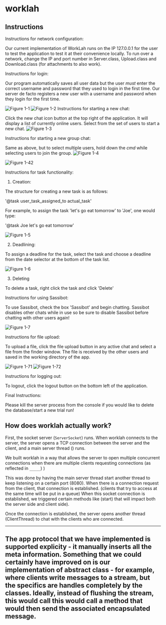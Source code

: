 # worklah

## Instructions

Instructions for network configuration:

Our current implementation of WorkLah runs on the IP 127.0.0.1 for the user to test the application to test it at their convenience locally. To run over a network, change the IP and port number in Server.class, Upload.class and Download.class (for attachments to also work).



Instructions for login:

Our program automatically saves all user data but the user _must_ enter the correct username and password that they used to login in the first time. Our server de facto registers a new user with a username and password when they login for the first time.


![Figure 1-1](https://github.com/ttehseen/worklahv2/blob/master/img1.png "Login Screen")
![Figure 1-2](https://github.com/ttehseen/worklahv2/blob/master/img2.png "Home Screen")
Instructions for starting a new chat:

Click the new chat icon button at the top right of the application. It will display a list of currently online users. Select from the set of users to start a new chat.
![Figure 1-3](https://github.com/ttehseen/worklahv2/blob/master/img3.png "Select User")


Instructions for starting a new group chat:

Same as above, but to select multiple users, hold down the _cmd_ while selecting users to join the group.
![Figure 1-4](https://github.com/ttehseen/worklahv2/blob/master/img11.png "Selecting multiple users for a group chat")

![Figure 1-42](https://github.com/ttehseen/worklahv2/blob/master/img13.png "Chatting with a group")

Instructions for task functionality:

1. Creation: 

The structure for creating a new task is as follows:

'@task user_task_assigned_to actual_task'

For example, to assign the task 'let's go eat tomorrow' to 'Joe', one would type:

'@task Joe let's go eat tomorrow'

![Figure 1-5](https://github.com/ttehseen/worklahv2/blob/master/img6.png "Setting a task")

2. Deadlining: 

To assign a deadline for the task, select the task and choose a deadline from the date selector at the bottom of the task list.

![Figure 1-6](https://github.com/ttehseen/worklahv2/blob/master/img7.png "Setting a deadline for the task")

3. Deleting

To delete a task, right click the task and click 'Delete'



Instructions for using Sassibot:

To use Sassibot, check the box 'Sassibot' and begin chatting. Sassibot disables other chats while in use so be sure to disable Sassibot before chatting with other users again!

![Figure 1-7](https://github.com/ttehseen/worklahv2/blob/master/img10.png "Sassibot")

Instructions for file upload:

To upload a file, click the file upload button in any active chat and select a file from the finder window. The file is received by the other users and saved in the working directory of the app.

![Figure 1-71](https://github.com/ttehseen/worklahv2/blob/master/img8.png "Sending a file")
![Figure 1-72](https://github.com/ttehseen/worklahv2/blob/master/img9.png "File Received")

Instructions for logging out:

To logout, click the logout button on the bottom left of the application. 


Final Instructions:

Please kill the server process from the console if you would like to delete the database/start a new trial run!



## How does worklah actually work?

First, the socket server (`ServerSocket`) runs. When worklah connects to the server, the server opens a TCP connection between the server and the client, and a main server thread () runs.

We built worklah in a way that allows the server to open multiple concurrent connections when there are multiple clients requesting connections (as reflected in `_____`) )

This was done by having the main server thread start another thread to keep listening on a certain port (8080). When there is a connection request from the client, that connection is established. (clients that try to access at the same time will be put in a queue) When this socket connection is established, we triggered certain methods like (start) that will impact both the server side and client side). 

Once the connection is established, the server opens another thread (ClientThread) to chat with the clients who are connected.

---
The app protocol that we have implemented is supported explicity - it manually inserts all the meta information. 
Something that we could certainly have improved on is our implementation of abstract class - for example, where clients 
write messages to a stream, but the specifics are handles completely by the classes. Ideally, instead of flushing the stream, this would call this would call a method that would then send the associated encapsulated message.
---
